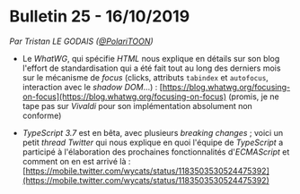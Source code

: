 # Bulletin 25 - 16/10/2019

*Par Tristan LE GODAIS ([@PolariTOON](https://github.com/PolariTOON))*

- Le *WhatWG*, qui spécifie *HTML* nous explique en détails sur son blog l'effort de standardisation qui a été fait tout au long des derniers mois sur le mécanisme de *focus* (clicks, attributs `tabindex` et `autofocus`, interaction avec le *shadow DOM*...) : [https://blog.whatwg.org/focusing-on-focus](https://blog.whatwg.org/focusing-on-focus) (promis, je ne tape pas sur *Vivaldi* pour son implémentation absolument non conforme)

- *TypeScript 3.7* est en bêta, avec plusieurs *breaking changes* ; voici un petit *thread* *Twitter* qui nous explique en quoi l'équipe de *TypeScript* a participé à l'élaboration des prochaines fonctionnalités d'*ECMAScript* et comment on en est arrivé là : [https://mobile.twitter.com/wycats/status/1183503530524475392](https://mobile.twitter.com/wycats/status/1183503530524475392)
